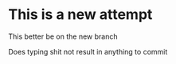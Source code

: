 # This is a new attempt

This better be on the new branch

Does typing shit not result in anything to commit
